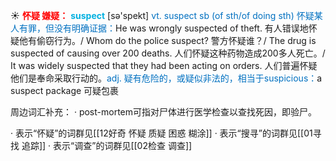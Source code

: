 ☀ <font color="red">**怀疑 嫌疑：**</font>
<font color="sky blue">**suspect**</font> [sə'spekt] 
<font color="#0070c0">vt. suspect sb (of sth/of doing sth) 怀疑某人有罪，但没有明确证据：</font>He was wrongly suspected of theft. 有人错误地怀疑他有偷窃行为。/ Whom do the police suspect? 警方怀疑谁？/ The drug is suspected of causing over 200 deaths. 人们怀疑这种药物造成200多人死亡。/ It was widely suspected that they had been acting on orders. 人们普遍怀疑他们是奉命采取行动的。<font color="#0070c0">adj. 疑有危险的，或疑似非法的，相当于suspicious：</font>a suspect package 可疑包裹

周边词汇补充：
· post-mortem可指对尸体进行医学检查以查找死因，即验尸。

· 表示“怀疑”的词群见[[12好奇 怀疑 质疑 困惑 糊涂]]
· 表示“搜寻”的词群见[[01寻找 追踪]]
· 表示“调查”的词群见[[02检查 调查]]
